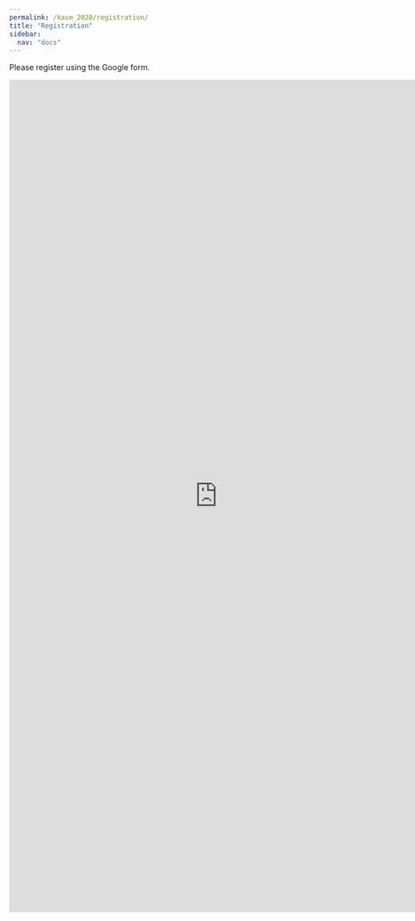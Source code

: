 ```yaml
---
permalink: /kasm_2020/registration/
title: "Registration"
sidebar:
  nav: "docs"
---
```


Please register using the Google form.

<iframe src="https://docs.google.com/forms/d/e/1FAIpQLScBJUCiPu5xiFK_U0BAMFFuBu8b11fHeaxRZ2pkESdEiAG1Ng/viewform?embedded=true" width="750" height="1500" frameborder="0" marginheight="0" marginwidth="0">Loading…</iframe>